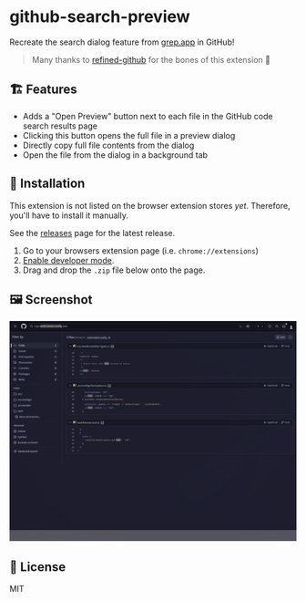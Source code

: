 # github-search-preview

Recreate the search dialog feature from [grep.app](https://grep.app) in GitHub! 

> Many thanks to [refined-github](https://github.com/refined-github/refined-github) for the bones of this extension :pray:

## 🏗️ Features

- Adds a "Open Preview" button next to each file in the GitHub code search results page
- Clicking this button opens the full file in a preview dialog
- Directly copy full file contents from the dialog
- Open the file from the dialog in a background tab

## 🛟 Installation

This extension is not listed on the browser extension stores _yet_. Therefore, you'll have to install it manually.

See the [releases](https://github.com/ndom91/github-search-preview/releases) page for the latest release.

1. Go to your browsers extension page (i.e. `chrome://extensions`)
2. [Enable developer mode](https://developer.chrome.com/docs/extensions/get-started/tutorial/hello-world#load-unpacked).
3. Drag and drop the `.zip` file below onto the page. 

## 🖼️ Screenshot

![Screenshot](./screenshot.gif)

## 📝 License

MIT
